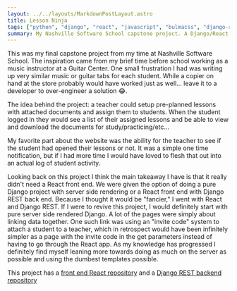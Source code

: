 ```yaml
---
layout: ../../layouts/MarkdownPostLayout.astro
title: Lesson Ninja
tags: ["python", "django", "react", "javascript", "bulmacss", "django-rest"]
summary: My Nashville Software School capstone project. A Django/React application to help private instructors manage their students and teaching materials.
---
```


This was my final capstone project from my time at Nashville Software School. The inspiration came from my brief time before school working as a music instructor at a Guitar Center. One small frustration I had was writing up very similar music or guitar tabs for each student. While a copier on hand at the store probably would have worked just as well... leave it to a developer to over-engineer a solution 😂.

The idea behind the project: a teacher could setup pre-planned lessons with attached documents and assign them to students. When the student logged in they would see a list of their assigned lessons and be able to view and download the documents for study/practicing/etc...

My favorite part about the website was the ability for the teacher to see if the student had opened their lessons or not. It was a simple one time notification, but if I had more time I would have loved to flesh that out into an actual log of student activity.

Looking back on this project I think the main takeaway I have is that it really didn't need a React front end. We were given the option of doing a pure Django project with server side rendering or a React front end with Django REST back end. Because I thought it would be "fancier," I went with React and Django REST. If I were to revive this project, I would definitely start with pure server side rendered Django. A lot of the pages were simply about linking data together. One such link was using an "invite code" system to attach a student to a teacher, which in retrospect would have been infinitely simpler as a page with the invite code in the get parameters instead of having to go through the React app. As my knowledge has progressed I definitely find myself leaning more towards doing as much on the server as possible and using the dumbest templates possible.

This project has a [front end React repository](https://github.com/RileyMathews/lesson-ninja-frontend-NSS-Capstone) and a [Django REST backend repository](https://github.com/RileyMathews/lesson-ninja-backend-NSS-Capstone)
